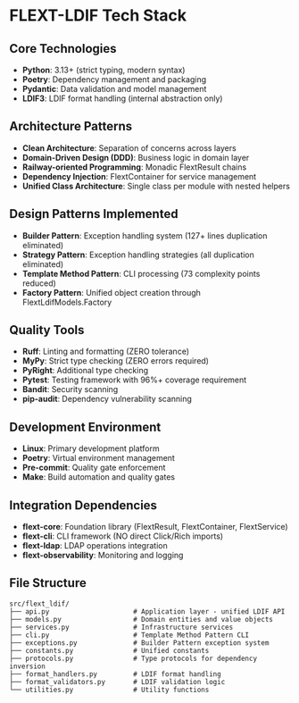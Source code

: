 # FLEXT-LDIF Tech Stack

## Core Technologies

- **Python**: 3.13+ (strict typing, modern syntax)
- **Poetry**: Dependency management and packaging
- **Pydantic**: Data validation and model management
- **LDIF3**: LDIF format handling (internal abstraction only)

## Architecture Patterns

- **Clean Architecture**: Separation of concerns across layers
- **Domain-Driven Design (DDD)**: Business logic in domain layer
- **Railway-oriented Programming**: Monadic FlextResult chains
- **Dependency Injection**: FlextContainer for service management
- **Unified Class Architecture**: Single class per module with nested helpers

## Design Patterns Implemented

- **Builder Pattern**: Exception handling system (127+ lines duplication eliminated)
- **Strategy Pattern**: Exception handling strategies (all duplication eliminated)
- **Template Method Pattern**: CLI processing (73 complexity points reduced)
- **Factory Pattern**: Unified object creation through FlextLdifModels.Factory

## Quality Tools

- **Ruff**: Linting and formatting (ZERO tolerance)
- **MyPy**: Strict type checking (ZERO errors required)
- **PyRight**: Additional type checking
- **Pytest**: Testing framework with 96%+ coverage requirement
- **Bandit**: Security scanning
- **pip-audit**: Dependency vulnerability scanning

## Development Environment

- **Linux**: Primary development platform
- **Poetry**: Virtual environment management
- **Pre-commit**: Quality gate enforcement
- **Make**: Build automation and quality gates

## Integration Dependencies

- **flext-core**: Foundation library (FlextResult, FlextContainer, FlextService)
- **flext-cli**: CLI framework (NO direct Click/Rich imports)
- **flext-ldap**: LDAP operations integration
- **flext-observability**: Monitoring and logging

## File Structure

```
src/flext_ldif/
├── api.py                     # Application layer - unified LDIF API
├── models.py                  # Domain entities and value objects
├── services.py                # Infrastructure services
├── cli.py                     # Template Method Pattern CLI
├── exceptions.py              # Builder Pattern exception system
├── constants.py               # Unified constants
├── protocols.py               # Type protocols for dependency inversion
├── format_handlers.py         # LDIF format handling
├── format_validators.py       # LDIF validation logic
└── utilities.py               # Utility functions
```
